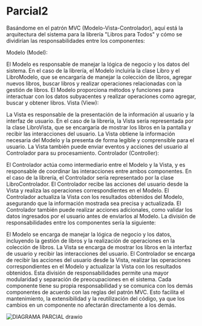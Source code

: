 # Parcial2
Basándome en el patrón MVC (Modelo-Vista-Controlador), aquí está la arquitectura del sistema para la librería "Libros para Todos" y cómo se dividirían las responsabilidades entre los componentes:

Modelo (Model):

El Modelo es responsable de manejar la lógica de negocio y los datos del sistema.
En el caso de la librería, el Modelo incluiría la clase Libro y el LibroModelo, que se encargaría de manejar la colección de libros, agregar nuevos libros, buscar libros y realizar operaciones relacionadas con la gestión de libros.
El Modelo proporciona métodos y funciones para interactuar con los datos subyacentes y realizar operaciones como agregar, buscar y obtener libros.
Vista (View):

La Vista es responsable de la presentación de la información al usuario y la interfaz de usuario.
En el caso de la librería, la Vista sería representada por la clase LibroVista, que se encargaría de mostrar los libros en la pantalla y recibir las interacciones del usuario.
La Vista obtiene la información necesaria del Modelo y la presenta de forma legible y comprensible para el usuario.
La Vista también puede enviar eventos y acciones del usuario al Controlador para su procesamiento.
Controlador (Controller):

El Controlador actúa como intermediario entre el Modelo y la Vista, y es responsable de coordinar las interacciones entre ambos componentes.
En el caso de la librería, el Controlador sería representado por la clase LibroControlador.
El Controlador recibe las acciones del usuario desde la Vista y realiza las operaciones correspondientes en el Modelo.
El Controlador actualiza la Vista con los resultados obtenidos del Modelo, asegurando que la información mostrada sea precisa y actualizada.
El Controlador también puede realizar acciones adicionales, como validar los datos ingresados por el usuario antes de enviarlos al Modelo.
La división de responsabilidades entre los componentes sería la siguiente:

El Modelo se encarga de manejar la lógica de negocio y los datos, incluyendo la gestión de libros y la realización de operaciones en la colección de libros.
La Vista se encarga de mostrar los libros en la interfaz de usuario y recibir las interacciones del usuario.
El Controlador se encarga de recibir las acciones del usuario desde la Vista, realizar las operaciones correspondientes en el Modelo y actualizar la Vista con los resultados obtenidos.
Esta división de responsabilidades permite una mayor modularidad y separación de preocupaciones en el sistema. Cada componente tiene su propia responsabilidad y se comunica con los demás componentes de acuerdo con las reglas del patrón MVC. Esto facilita el mantenimiento, la extensibilidad y la reutilización del código, ya que los cambios en un componente no afectarán directamente a los demás.

![DIAGRAMA PARCIAL drawio](https://github.com/reynicolasss/Parcial2/assets/133656905/9f7da060-49e0-4be2-b0d7-ded4e254340c)
